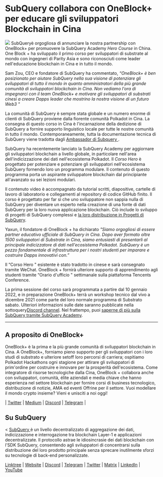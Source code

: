 # SubQuery collabora con OneBlock+ per educare gli sviluppatori Blockchain in Cina

![](https://miro.medium.com/max/700/1*c1X5h-MEHHwjeqczDKvvCQ.png) SubQueryè orgogliosa di annunciare la nostra partnership con OneBlock+ per promuovere la SubQuery Academy  _Hero Course_  in China. One Block + ha sviluppato il primo corso per sviluppatori di substrate al mondo con ingegneri di Parity Asia e sono riconosciuti come leader nell'educazione blockchain in Cina e in tutto il mondo.

Sam Zou, CEO e fondatore di SubQuery ha commentato, _“OneBlock+ è ben posizionato per aiutare SubQuery nella sua visione di potenziare gli sviluppatori di tutto il mondo in quanto amministratori della più grande comunità di sviluppatori blockchain in Cina. Non vediamo l'ora di impegnarci con il team OneBlock+ e motivare gli sviluppatori di substrati cinesi a creare Dapps leader che mostrino la nostra visione di un futuro Web3 "_

La comunità di SubQuery è sempre stata globale e un numero enorme di clienti di SubQuery proviene dalla fiorente comunità Polkadot in Cina. La consegna di questo corso in Cina è l'incarnazione della dedizione di SubQuery a fornire supporto linguistico locale per tutte le nostre comunità in tutto il mondo. Contemporaneamente, tutta la documentazione tecnica di SubQuery viene tradotta dagli [Ambassador di Subquery ](https://subquery.medium.com/introducing-the-subquery-ambassador-program-aa82613ab804).

SubQuery ha recentemente lanciato la SubQuery Academy per aggiornare gli sviluppatori blockchain a livello globale, in particolare nell'area dell'indicizzazione dei dati nell'ecosistema Polkadot. Il _Corso Hero_ è progettato per potenziare e potenziare gli sviluppatori nell'ecosistema SubQuery fornendo loro un programma modulare. Il contenuto di questo programma porta un aspirante sviluppatore blockchain dal principiante all'avanzato su sei lezioni modulari.

Il contenuto video è accompagnato da tutorial scritti, diapositive, cartelle di lavoro di laboratorio e collegamenti al repository di codice GitHub finito. Il corso è progettato per far sì che uno sviluppatore non sappia nulla di SubQuery per diventare un esperto nella creazione di una fonte di dati SubQuery per la loro nuova applicazione blockchain. Ciò include lo sviluppo di progetti di SubQuery complessi e [ la loro distribuzione in Progetti di SubQuery](https://project.subquery.network/).

Yaxun, il fondatore di OneBlock + ha dichiarato _"Siamo orgogliosi di essere partner educativo ufficiale di SubQuery in Cina. Dopo aver formato oltre 1500 sviluppatori di Substrate in Cina, siamo entusiasti di presentarli al principale indicizzatore di dati nell'ecosistema Polkadot. SubQuery è un pezzo fondamentale di infrastruttura per i nostri studenti per imparare e costruire Dapps innovativi con.”_

Il “Corso Hero " esistente è stato tradotto in cinese e sarà consegnato tramite WeChat. OneBlock + fornirà ulteriore supporto di apprendimento agli studenti tramite “Orario d'ufficio " settimanale sulla piattaforma Tencents Conference.

La prima sessione del corso sarà programmata a partire dal 10 gennaio 2022, e in preparazione OneBlock+ terrà un workshop tecnico dal vivo a dicembre 2021 come parte del loro normale programma di Substrato sabato. Ulteriori informazioni sulle date saranno pubblicate nella sottoquery[Discord channel](https://discord.com/invite/78zg8aBSMG). Nel frattempo, puoi [saperne di più sulla SubQuery tramite SubQuery Academy](https://subquery.coassemble.com/unlock/dOKZW6O#/).

---

## A proposito di OneBlock+

OneBlock+ è la prima e la più grande comunità di sviluppatori blockchain in Cina. A OneBlock+, forniamo pieno supporto per gli sviluppatori con i loro studi di substrato e ulteriore setoff loro percorsi di carriera; ospitiamo Polkadot Hackathons ogni stagione per attirare gli sviluppatori di prim'ordine per costruire e innovare per la prosperità dell'ecosistema. Come integratore di risorse tecnologiche dalla Cina, OneBlock + collabora anche con sviluppatori, comunità, élite aziendali e media chiave che hanno esperienza nel settore blockchain per fornire corsi di business tecnologico, distribuzione di notizie, AMA ed eventi Offrine per il settore. Vuoi modellare il mondo crypto insieme? Vieni e unisciti a noi oggi!

|  [Twitter](https://mobile.twitter.com/oneblock_)  |  [Medium](https://medium.com/@OneBlockplus?p=5a6193755f9b) |  [Discord](https://discord.gg/5aWx6Rch)  |  [Telegram](https://t.me/oneblock_dev)  |

## Su SubQuery

< [ SubQuery ](https://subquery.network/) è un livello decentralizzato di aggregazione dei dati, indicizzazione e interrogazione tra blockchain Layer-1 e applicazioni decentralizzate. Il protocollo astrae le idiosincrasie dei dati blockchain con l'SDK SubQuery, consentendo agli sviluppatori di concentrarsi sulla distribuzione del loro prodotto principale senza sprecare inutilmente sforzi su tecnologie di back-end personalizzate.

​​[Linktree](https://linktr.ee/subquerynetwork)  |  [Website](https://subquery.network/)  |  [Discord](https://discord.com/invite/78zg8aBSMG)  |  [Telegram](https://t.me/subquerynetwork)  |  [Twitter](https://twitter.com/subquerynetwork)  |  [Matrix](https://matrix.to/#/#subquery:matrix.org)  |  [LinkedIn](https://www.linkedin.com/company/subquery)  |  [YouTube](https://www.youtube.com/channel/UCi1a6NUUjegcLHDFLr7CqLw)
